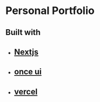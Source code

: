 # **Personal Portfolio**

## Built with 
* ## [Nextjs ](https://nextjs.org/)
* ## [once ui](https://once-ui.com/)
* ## [vercel](https://vercel.com/nkrilis-projects)

